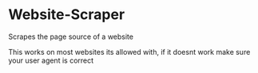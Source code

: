 # Website-Scraper
Scrapes the page source of a website

This works on most websites its allowed with, if it doesnt work make sure your user agent is correct
